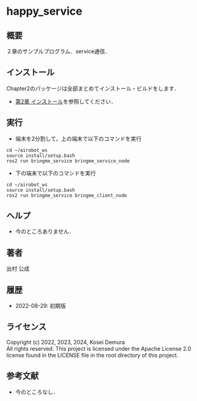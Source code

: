 # happy_service
## 概要
２章のサンプルプログラム．service通信． 


## インストール
Chapter2のパッケージは全部まとめてインストール・ビルドをします．
- [第2章 インストール](https://github.com/AI-Robot-Book/chapter2)を参照してください．

## 実行  
- 端末を2分割して，上の端末で以下のコマンドを実行
```
cd ~/airobot_ws
source install/setup.bash
ros2 run bringme_service bringme_service_node
```

- 下の端末で以下のコマンドを実行
```
cd ~/airobot_ws
source install/setup.bash
ros2 run bringme_service bringme_client_node
```




## ヘルプ
- 今のところありません．
　
 
## 著者
出村 公成


## 履歴
- 2022-08-29: 初期版


## ライセンス
Copyright (c) 2022, 2023, 2024, Kosei Demura  
All rights reserved. This project is licensed under the Apache License 2.0 license found in the LICENSE file in the root directory of this project.


## 参考文献
- 今のところなし．


